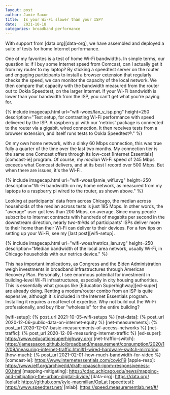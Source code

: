 ```yaml
---
layout: post
author: Jamie Saxon
title:  Is your Wi-Fi slower than your ISP?
date:   2021-10-18
categories: broadband performance
---
```


With support from [data.org][data-org],
  we have assembled and deployed a suite of
    tests for home Internet performance.

One of my favorites is a test of home Wi-Fi bandwidths.
In simple terms, our question is:
  if I buy some Internet speed from Comcast,
  can I actually get it from my router to my laptop?
By sticking a speedtest server on the router
  and engaging participants to install a browser
  extension that regularly checks the speed,
  we can monitor the capacity of the local network.
We then compare that capacity with the bandwidth
  measured from the router out to Ookla Speedtest, on the larger Internet.
If your Wi-Fi bandwidth is lower
  than your bandwidth from the ISP,
  you can't get what you're paying for.

{% include imagecap.html url="wifi-woes/lan_v_isp.png" height=250 description="Test setup, for contrasting Wi-Fi performance with speed delivered by the ISP.  A raspberry pi with our 'netrics' package is connected to the router via a gigabit, wired connection.  It then receives tests from a browser extension, and itself runs tests to Ookla Speedtest&reg;." %}

On my own home network, with a dinky 60 Mbps connection,
  this was true fully a quarter of the time over the last two months.
My connection tier is the same one Comcast offers
  through its low-cost [Internet Essentials][comcast-ie] program.
Of course, my _median_ Wi-Fi speed of 245 Mbps exceeds what Comcast delivers,
  and at its best I record over 500 Mbps.
But when there are issues, it's the Wi-Fi.

{% include imagecap.html url="wifi-woes/jamie_wifi.svg" height=250 description="Wi-Fi bandwidth on my home network, as measured from my laptops to a raspberry pi wired to the router, as shown above." %}

Looking at participants' data
  from across Chicago,
  the median across households of the median across tests is just 185 Mbps.
In other words, the "average" user got less than 200 Mbps, on average.
Since many people subscribe to Internet contracts 
  with hundreds of megabits per second in the downstream direction, 
  nearly _two-thirds_ of participants' ISPs deliver more to their home
    than their Wi-Fi can deliver to their devices.
For a few tips on setting up your Wi-Fi,
  see my [last post][wifi-setup].

{% include imagecap.html url="wifi-woes/netrics_lan.svg" height=250 description="Median bandwidth of the local area network, usually Wi-Fi, in Chicago households with our netrics device." %}

This has important implications, as Congress and the Biden Administration
  weigh investments in broadband infrastructures through American Recovery Plan.
Personally, I see enormous potential
  for investment in building-level Wi-Fi infrastructures,
  especially in city housing authorities.
This is essentially what groups like
  [Education Superhighway][ed-super] are already doing.
Renting a modem/router combo from an ISP is quite expensive,
  although it is included in the Internet Essentials program.
Installing it requires a real level of expertise.
Why not build out the Wi-Fi professionally,
  and buy fiber "wholesale" for the entire building?


<script src="https://cdnjs.cloudflare.com/ajax/libs/lightbox2/2.11.3/js/lightbox-plus-jquery.js" integrity="sha512-0rYcJjaqTGk43zviBim8AEjb8cjUKxwxCqo28py38JFKKBd35yPfNWmwoBLTYORC9j/COqldDc9/d1B7dhRYmg==" crossorigin="anonymous"></script>

[wifi-setup]:         {% post_url 2021-10-05-wifi-setups %}
[net-data]:           {% post_url 2020-12-06-public-data-on-internet-equity %}
[net-measurements]:   {% post_url 2020-12-07-basic-measurements-of-access-networks %}
[net-traffic]:        {% post_url 2020-12-09-measuring-internet-traffic %}
[ed-super]:           https://www.educationsuperhighway.org/
[net-traffic-switch]: https://jamessaxon.github.io/broadband/measurement/consumption/2020/12/09/measuring-internet-traffic.html#1-wired-hardware-switch-mirroring
[how-much]:           {% post_url 2021-02-01-how-much-bandwidth-for-video %}
[comcast-ie]:         https://www.internetessentials.com/covid19
[apple-resp]:         https://www.ietf.org/archive/id/draft-cpaasch-ippm-responsiveness-00.html
[mapping-mitigating]: https://cdac.uchicago.edu/news/mapping-and-mitigating-the-urban-digital-divide/
[data-org]:           https://data.org/
[oplat]:              https://github.com/kyle-macmillan/OpLat
[speedtest]:          https://www.speedtest.net/
[mlab]:               https://speed.measurementlab.net/#/


